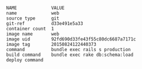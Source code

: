<!-- usedin: [ _includes/_inlines/Toolbelt/common/services/services_result.md] -->

```
NAME             VALUE
name             web
source type      git
git-ref          d33e491e5a33
container count  1
image name       web
image uid        92fd690d33fe43f55c80dc6687a7171c
image tag        20150824122440373
command          bundle exec rails s production
build command    bundle exec rake db:schema:load
deploy command
```

